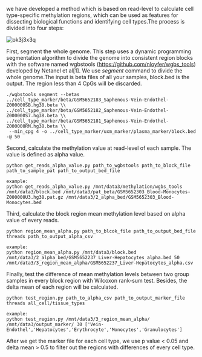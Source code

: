 we have developed a method which is based on read-level to calculate cell type-specific methylation regions, which can be used as features for dissecting biological functions and identifying cell types.The process is divided into four steps:

![ok3j3x3q](https://github.com/user-attachments/assets/a4432e49-5577-4be0-b139-acb9f5692698)

First, segment the whole genome. This step uses a dynamic programming segmentation algorithm to divide the genome into consistent region blocks with the software named wgbstools (https://github.com/nloyfer/wgbs_tools) developed by Netanel et al[1]. 
We use *segment* command to divide the whole genome.The input is beta files of all your samples, block.bed is the output. The region less than 4 CpGs will be discarded.

```
./wgbstools segment --betas ../cell_type_marker/beta/GSM5652183_Saphenous-Vein-Endothel-Z000000SB.hg38.beta \\
../cell_type_marker/beta/GSM5652182_Saphenous-Vein-Endothel-Z000000S7.hg38.beta \\
../cell_type_marker/beta/GSM5652181_Saphenous-Vein-Endothel-Z000000RM.hg38.beta \\
 --min_cpg 4 -o ../cell_type_marker/uxm_marker/plasma_marker/block.bed -@ 50
```
Second, calculate the methylation value at read-level of each sample. The value is defined as alpha value.

```
python get_reads_alpha_value.py path_to_wgbstools path_to_block_file path_to_sample_pat path_to_output_bed_file

example:
python get_reads_alpha_value.py /mnt/data3/methylation/wgbs_tools /mnt/data3/block.bed /mnt/data3/pat_beta/GSM5652303_Blood-Monocytes-Z000000U3.hg38.pat.gz /mnt/data3/2_alpha_bed/GSM5652303_Blood-Monocytes.bed
```

Third, calculate the block region mean methylation level based on alpha value of every reads.
```
python region_mean_alpha.py path_to_blcok_file path_to_output_bed_file threads path_to_output_alpha_csv

example:
python region_mean_alpha.py /mnt/data3/block.bed /mnt/data3/2_alpha_bed/GSM5652237_Liver-Hepatocytes_alpha.bed 50 /mnt/data3/3_region_mean_alpha/GSM5652237_Liver-Hepatocytes_alpha.csv
```

Finally, test the difference of mean methylation levels between two group samples in every block region with Wilcoxon rank-sum test. Besides, the delta mean of each region will be calculated.
```
python test_region.py path_to_alpha_csv path_to_output_marker_file threads all_cell/tissue_types

example:
python test_region.py /mnt/data3/3_region_mean_alpha/ /mnt/data3/output_marker/ 30 ['Vein-Endothel','Hepatocytes','Erythrocyte','Monocytes','Granulocytes']
```
After we get the marker file for each cell type, we use p value < 0.05 and delta mean > 0.5 to filter out the regions with differences of every cell type.

